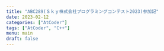 ```yaml
---
title: "ABC289(Ｓｋｙ株式会社プログラミングコンテスト2023)参加記"
date: 2023-02-12
categories: ["AtCoder"]
tags: ["AtCoder", "C++"]
menu: main
draft: false
---
```


